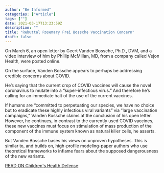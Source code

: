 ```yaml
---
author: "Be Informed"
categories: ["Article"]
tags: [""]
date: 2021-03-17T13:23:59Z
description: ""
title: "Rebuttal Rosemary Frei Bossche Vaccination Concern"
draft: false
---
```


On March 6, an open letter by Geert Vanden Bossche, Ph.D., DVM, and a video interview of him by Phillip McMillan, MD, from a company called Vejon Health, were posted online.  

On the surface, Vanden Bossche appears to perhaps be addressing credible concerns about COVID.  

He’s saying that the current crop of COVID vaccines will cause the novel coronavirus to mutate into a “super-infectious virus.” And therefore he’s calling for an immediate halt of the use of the current vaccines.  

If humans are “committed to perpetuating our species, we have no choice but to eradicate these highly infectious viral variants” via “large vaccination campaigns,” Vanden Bossche claims at the conclusion of his open letter. However, he continues, in contrast to the currently used COVID vaccines, these new vaccines must focus on stimulation of mass production of the component of the immune system known as natural killer cells, he asserts.  

But Vanden Bossche bases his views on unproven hypotheses. This is similar to, and builds on, high-profile modeling-paper authors who use theoretical frameworks to inflame fears about the supposed dangerousness of the new variants.  

[READ ON Children's Health Defense](https://childrenshealthdefense.org/defender/rebuttal-rosemary-frei-bossche-vaccination-concern/)